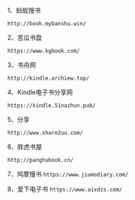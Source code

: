 1、蚂蚁搜书

`http://book.mybanshu.win/`

2、苦瓜书盘

`https://www.kgbook.com/`

3、书舟网

`http://kindle.archiew.top/`

4、Kindle电子书分享网

`https://kindle.51nazhun.pub/`

5、分享

`http://www.share2uu.com/`

6、胖虎书屋

`http://panghubook.cn/`

7、鸠摩搜书
`https://www.jiumodiary.com/`

8、爱下电子书
`https://www.aixdzs.com/`
